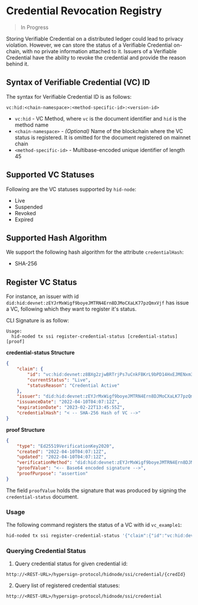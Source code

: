 # Credential Revocation Registry

> In Progress

Storing Verifiable Credential on a distributed ledger could lead to privacy violation. However, we can store the status of a Verifiable Credential on-chain, with no private information attached to it. Issuers of a Verifiable Credential have the ability to revoke the credential and provide the reason behind it.

## Syntax of Verifiable Credential (VC) ID 

The syntax for Verifiable Credential ID is as follows:

```
vc:hid:<chain-namespace>:<method-specific-id>:<version-id>
```

- `vc:hid` - VC Method, where `vc` is the document identifier and `hid` is the method name
- `<chain-namespace>` - *(Optional)* Name of the blockchain where the VC status is registered. It is omitted for the document registered on mainnet chain
- `<method-specific-id>` - Multibase-encoded unique identifier of length 45

## Supported VC Statuses

Following are the VC statuses supported by `hid-node`:

- Live
- Suspended
- Revoked
- Expired

## Supported Hash Algorithm

We support the following hash algorithm for the attribute `credentialHash`:
- SHA-256

## Register VC Status

For instance, an issuer with id `did:hid:devnet:zEYJrMxWigf9boyeJMTRN4Ern8DJMoCXaLK77pzQmxVjf` has issue a VC, following which they want to register it's status.

CLI Signature is as follow:

```
Usage:
  hid-noded tx ssi register-credential-status [credential-status] [proof]
```

**credential-status Structure**

```json
{
    "claim": {
        "id": "vc:hid:devnet:z8BXg2zjwBRTrjPs7uCnkFBKrL9bPD14HxEJMENxm3CJ4",
        "currentStatus": "Live",
        "statusReason": "Credential Active"
    },
    "issuer": "did:hid:devnet:zEYJrMxWigf9boyeJMTRN4Ern8DJMoCXaLK77pzQmxVjf",
    "issuanceDate": "2022-04-10T04:07:12Z",
    "expirationDate": "2023-02-22T13:45:55Z",
    "credentialHash": "< -- SHA-256 Hash of VC -->"
}
```

**proof Structure**

```json
{
    "type": "Ed25519VerificationKey2020",
    "created": "2022-04-10T04:07:12Z",
    "updated": "2022-04-10T04:07:12Z",
    "verificationMethod": "did:hid:devnet:zEYJrMxWigf9boyeJMTRN4Ern8DJMoCXaLK77pzQmxVjf#key-1",
    "proofValue": "<-- Base64 encoded signature -->",
    "proofPurpose": "assertion"
}
```

The field `proofValue` holds the signature that was produced by signing the `credential-status` document. 

### Usage

The following command registers the status of a VC with id `vc_example1`:

```sh
hid-noded tx ssi register-credential-status '{"claim":{"id":"vc:hid:devnet:z8BXg2zjwBRTrjPs7uCnkFBKrL9bPD14HxEJMENxm3CJ4,"currentStatus":"Live","statusReason":"Credential Active"},"issuer":"did:hid:devnet:zEYJrMxWigf9boyeJMTRN4Ern8DJMoCXaLK77pzQmxVjf","issuanceDate":"2022-04-10T04:07:12Z","expirationDate":"2023-02-22T13:45:55Z","credentialHash":"< -- SHA-256 Hash of VC -->"}' '{"type":"Ed25519VerificationKey2020","created":"2022-04-10T04:07:12Z","updated":"2022-04-10T04:07:12Z","verificationMethod":"did:hid:devnet:zEYJrMxWigf9boyeJMTRN4Ern8DJMoCXaLK77pzQmxVjf#key-1","proofValue":"<-- Base64 encoded signature -->","proofPurpose":"assertion"}' --from <hid-account>
```

### Querying Credential Status

1. Query credential status for given credential id:

```
http://<REST-URL>/hypersign-protocol/hidnode/ssi/credential/{credId}
```

2. Query list of registered credential statuses:

```
http://<REST-URL>/hypersign-protocol/hidnode/ssi/credential
```